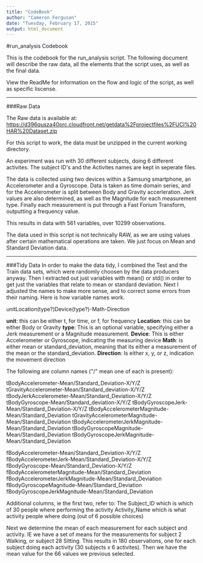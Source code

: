 ```yaml
---
title: "CodeBook"
author: "Cameron Ferguson"
date: "Tuesday, February 17, 2015"
output: html_document
---
```


#run_analysis Codebook

This is the codebook for the run_analysis script. The following document will describe the raw data, all the elements that the script uses, as well as the final data.

View the ReadMe for information on the flow and logic of the script, as well as specific liscense. 

---

###Raw Data

The Raw data is available at: https://d396qusza40orc.cloudfront.net/getdata%2Fprojectfiles%2FUCI%20HAR%20Dataset.zip

For this script to work, the data must be unzipped in the current working directory.

An experiment was run with 30 different subjects, doing 6 different activites. The subject ID's and the Activites names are kept in seperate files. 

The data is collected using two devices within a Samsung smartphone, an Accelerometer and a Gyroscope. Data is taken as time domain series, and for the Accelerometer is split between Body and Gravity accerleration. Jerk values are also determined, as well as the Magnitude for each measurement type. Finally each measurement is put through a Fast Forium Transform, outputting a frequency value. 

This results in data with 561 variables, over 10299 observations.

The data used in this script is not technically RAW, as we are using values after certain mathematical operations are taken. We just focus on Mean and Standard Deviation data.

---

###Tidy Data
In order to make the data tidy, I combined the Test and the Train data sets, which were randomly choosen by the data producers anyway. Then I extracted out just variables with mean() or std() in order to get just the variables that relate to mean or standard deviation. Next I adjusted the names to make more sense, and to correct some errors from their naming. Here is how variable names work.

unitLocation(type?)Device(type?)-Math-Direction

<b>unit</b>: this can be either t, for time, or f, for frequency
<b>Location</b>: this can be either Body or Gravity
<b>type</b>: This is an optional variable, specifying either a Jerk measurement or a Magnitude measurement.
<b>Device</b>: This is either Accelerometer or Gyroscope, indicating the measuring device
<b>Math</b>: is either mean or standard_deviation, meaning that its either a measurement of the mean or the standard_deviation.
<b>Direction</b>: Is either x, y, or z, indication the movement direction

The following are column names ("/" mean one of each is present):

tBodyAccelerometer-Mean/Standard_Deviation-X/Y/Z
tGravityAccelerometer-Mean/Standard_deviation-X/Y/Z
tBodyJerkAccelerometer-Mean/Standard_Deviation-X/Y/Z
tBodyGyroscope-Mean/Standard_deviation-X/Y/Z
tBodyGyroscopeJerk-Mean/Standard_Deviation-X/Y/Z
tBodyAccelerometerMagnitude-Mean/Standard_Deviation
tGravityAccelerometerMagnitude-Mean/Standard_Deviation
tBodyAccelerometerJerkMagnitude-Mean/Standard_Deviation
tBodyGyroscopeMagnitude-Mean/Standard_Deviation
tBodyGyroscopeJerkMagnitude-Mean/Standard_Deviation

fBodyAccelerometer-Mean/Standard_Deviation-X/Y/Z
fBodyAccelerometerJerk-Mean/Standard_Deviation-X/Y/Z
fBodyGyroscope-Mean/Standard_Deviation-X/Y/Z
fBodyAccelerometerMagnitude-Mean/Standard_Deviation
fBodyAccelerometerJerkMagnitude-Mean/Standard_Deviation
fBodyGyroscopeMagnitude-Mean/Standard_Deviation
fBodyGyroscopeJerkMagnitude-Mean/Standard_Deviation

Additional columns, ie the first two, refer to:
The Subject_ID which is which of 30 people where performing the activity
Activity_Name which is what activity people where doing (out of 6 possible choices)

Next we determine the mean of each measurement for each subject and activity. IE we have a set of means for the measurements for subject 2 Walking, or subject 28 Sitting. This results in 180 observations, one for each subject doing each activity (30 subjects x 6 activites). Then we have the mean value for the 66 values we previous selected. 
